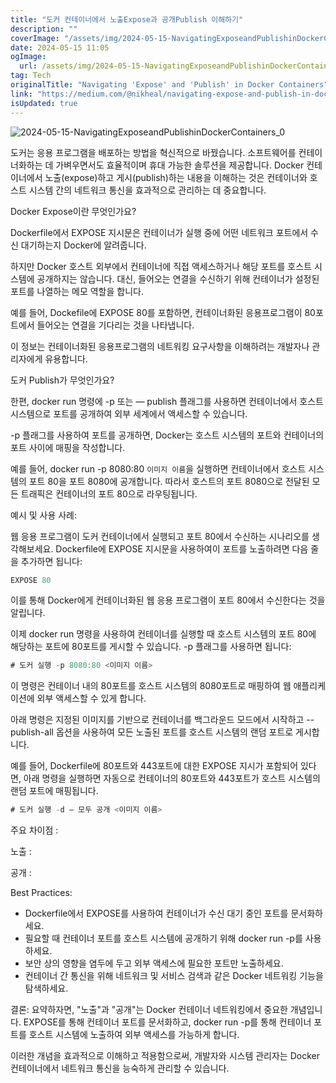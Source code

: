 ```yaml
---
title: "도커 컨테이너에서 노출Expose과 공개Publish 이해하기"
description: ""
coverImage: "/assets/img/2024-05-15-NavigatingExposeandPublishinDockerContainers_0.png"
date: 2024-05-15 11:05
ogImage: 
  url: /assets/img/2024-05-15-NavigatingExposeandPublishinDockerContainers_0.png
tag: Tech
originalTitle: "Navigating 'Expose' and 'Publish' in Docker Containers"
link: "https://medium.com/@nikheal/navigating-expose-and-publish-in-docker-containers-e4c1429de8ac"
isUpdated: true
---
```






![2024-05-15-NavigatingExposeandPublishinDockerContainers_0](/assets/img/2024-05-15-NavigatingExposeandPublishinDockerContainers_0.png)

도커는 응용 프로그램을 배포하는 방법을 혁신적으로 바꿨습니다. 소프트웨어를 컨테이너화하는 데 가벼우면서도 효율적이며 휴대 가능한 솔루션을 제공합니다. Docker 컨테이너에서 노출(expose)하고 게시(publish)하는 내용을 이해하는 것은 컨테이너와 호스트 시스템 간의 네트워크 통신을 효과적으로 관리하는 데 중요합니다.

Docker Expose이란 무엇인가요?

Dockerfile에서 EXPOSE 지시문은 컨테이너가 실행 중에 어떤 네트워크 포트에서 수신 대기하는지 Docker에 알려줍니다.




하지만 Docker 호스트 외부에서 컨테이너에 직접 액세스하거나 해당 포트를 호스트 시스템에 공개하지는 않습니다. 대신, 들어오는 연결을 수신하기 위해 컨테이너가 설정된 포트를 나열하는 메모 역할을 합니다.

예를 들어, Dockefile에 EXPOSE 80를 포함하면, 컨테이너화된 응용프로그램이 80포트에서 들어오는 연결을 기다리는 것을 나타냅니다.

이 정보는 컨테이너화된 응용프로그램의 네트워킹 요구사항을 이해하려는 개발자나 관리자에게 유용합니다.

도커 Publish가 무엇인가요?



한편, docker run 명령에 -p 또는 — publish 플래그를 사용하면 컨테이너에서 호스트 시스템으로 포트를 공개하여 외부 세계에서 액세스할 수 있습니다.

-p 플래그를 사용하여 포트를 공개하면, Docker는 호스트 시스템의 포트와 컨테이너의 포트 사이에 매핑을 작성합니다.

예를 들어, docker run -p 8080:80 `이미지 이름`을 실행하면 컨테이너에서 호스트 시스템의 포트 80을 포트 8080에 공개합니다. 따라서 호스트의 포트 8080으로 전달된 모든 트래픽은 컨테이너의 포트 80으로 라우팅됩니다.

예시 및 사용 사례:



웹 응용 프로그램이 도커 컨테이너에서 실행되고 포트 80에서 수신하는 시나리오를 생각해보세요. Dockerfile에 EXPOSE 지시문을 사용하여이 포트를 노출하려면 다음 줄을 추가하면 됩니다:

```js
EXPOSE 80
```

이를 통해 Docker에게 컨테이너화된 웹 응용 프로그램이 포트 80에서 수신한다는 것을 알립니다.

이제 docker run 명령을 사용하여 컨테이너를 실행할 때 호스트 시스템의 포트 80에 해당하는 포트에 80포트를 게시할 수 있습니다. -p 플래그를 사용하면 됩니다:



```js
# 도커 실행 -p 8080:80 <이미지 이름>
```

이 명령은 컨테이너 내의 80포트를 호스트 시스템의 8080포트로 매핑하여 웹 애플리케이션에 외부 액세스할 수 있게 합니다.

아래 명령은 지정된 이미지를 기반으로 컨테이너를 백그라운드 모드에서 시작하고 -- publish-all 옵션을 사용하여 모든 노출된 포트를 호스트 시스템의 랜덤 포트로 게시합니다.

예를 들어, Dockerfile에 80포트와 443포트에 대한 EXPOSE 지시가 포함되어 있다면, 아래 명령을 실행하면 자동으로 컨테이너의 80포트와 443포트가 호스트 시스템의 랜덤 포트에 매핑됩니다.



```js
# 도커 실행 -d — 모두 공개 <이미지 이름>
```

주요 차이점 :

노출 :

공개 :
  



Best Practices:

- Dockerfile에서 EXPOSE를 사용하여 컨테이너가 수신 대기 중인 포트를 문서화하세요.
- 필요할 때 컨테이너 포트를 호스트 시스템에 공개하기 위해 docker run -p를 사용하세요.
- 보안 상의 영향을 염두에 두고 외부 액세스에 필요한 포트만 노출하세요.
- 컨테이너 간 통신을 위해 네트워크 및 서비스 검색과 같은 Docker 네트워킹 기능을 탐색하세요.

결론:
요약하자면, "노출"과 "공개"는 Docker 컨테이너 네트워킹에서 중요한 개념입니다.
EXPOSE를 통해 컨테이너 포트를 문서화하고, docker run -p를 통해 컨테이너 포트를 호스트 시스템에 노출하여 외부 액세스를 가능하게 합니다.

이러한 개념을 효과적으로 이해하고 적용함으로써, 개발자와 시스템 관리자는 Docker 컨테이너에서 네트워크 통신을 능숙하게 관리할 수 있습니다.